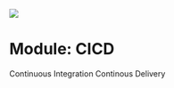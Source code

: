 
![](http://imapex.io/images/imapex_standing_text_sm.png)

# Module: CICD

Continuous Integration Continous Delivery

